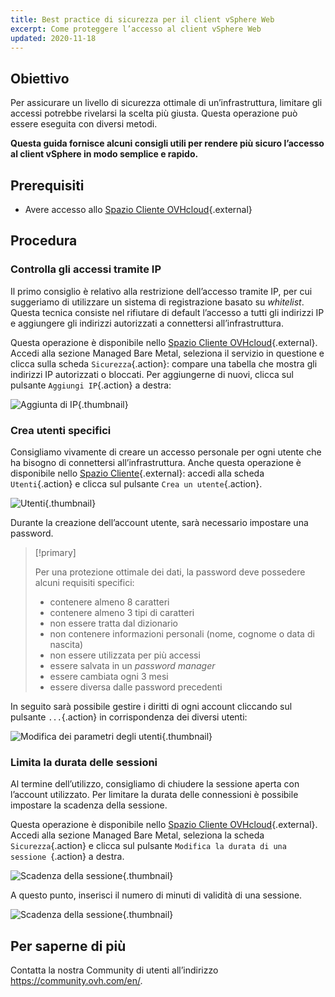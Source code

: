 ```yaml
---
title: Best practice di sicurezza per il client vSphere Web
excerpt: Come proteggere l’accesso al client vSphere Web
updated: 2020-11-18
---
```


## Obiettivo

Per assicurare un livello di sicurezza ottimale di un’infrastruttura, limitare gli accessi potrebbe rivelarsi la scelta più giusta. Questa operazione può essere eseguita con diversi metodi. 

**Questa guida fornisce alcuni consigli utili per rendere più sicuro l’accesso al client vSphere in modo semplice e rapido.**

## Prerequisiti

- Avere accesso allo [Spazio Cliente OVHcloud](https://www.ovh.com/auth/?action=gotomanager&from=https://www.ovh.it/&ovhSubsidiary=it){.external}

## Procedura

### Controlla gli accessi tramite IP

Il primo consiglio è relativo alla restrizione dell’accesso tramite IP, per cui suggeriamo di utilizzare un sistema di registrazione basato su <i>whitelist</i>. Questa tecnica consiste nel rifiutare di default l’accesso a tutti gli indirizzi IP e aggiungere gli indirizzi autorizzati a connettersi all’infrastruttura.

Questa operazione è disponibile nello [Spazio Cliente OVHcloud](https://www.ovh.com/auth/?action=gotomanager&from=https://www.ovh.it/&ovhSubsidiary=it){.external}. Accedi alla sezione Managed Bare Metal, seleziona il servizio in questione e clicca sulla scheda `Sicurezza`{.action}: compare una tabella che mostra gli indirizzi IP autorizzati o bloccati. Per aggiungerne di nuovi, clicca sul pulsante `Aggiungi IP`{.action} a destra:

![Aggiunta di IP](adding_ip.png){.thumbnail}

### Crea utenti specifici

Consigliamo vivamente di creare un accesso personale per ogni utente che ha bisogno di connettersi all’infrastruttura. Anche questa operazione è disponibile nello [Spazio Cliente](https://www.ovh.com/auth/?action=gotomanager&from=https://www.ovh.it/&ovhSubsidiary=it){.external}: accedi alla scheda `Utenti`{.action} e clicca sul pulsante `Crea un utente`{.action}.

![Utenti](users.png){.thumbnail}

Durante la creazione dell’account utente, sarà necessario impostare una password.

> [!primary]
>
> Per una protezione ottimale dei dati, la password deve possedere alcuni requisiti specifici:
>
> - contenere almeno 8 caratteri
> - contenere almeno 3 tipi di caratteri
> - non essere tratta dal dizionario
> - non contenere informazioni personali (nome, cognome o data di nascita)
> - non essere utilizzata per più accessi
> - essere salvata in un <i>password manager</i>
> - essere cambiata ogni 3 mesi
> - essere diversa dalle password precedenti
>

In seguito sarà possibile gestire i diritti di ogni account cliccando sul pulsante `...`{.action} in corrispondenza dei diversi utenti:

![Modifica dei parametri degli utenti](users_edit.png){.thumbnail}

### Limita la durata delle sessioni

Al termine dell’utilizzo, consigliamo di chiudere la sessione aperta con l’account utilizzato.   Per limitare la durata delle connessioni è possibile impostare la scadenza della sessione.

Questa operazione è disponibile nello [Spazio Cliente OVHcloud](https://www.ovh.com/auth/?action=gotomanager&from=https://www.ovh.it/&ovhSubsidiary=it){.external}. Accedi alla sezione Managed Bare Metal, seleziona la scheda `Sicurezza`{.action} e clicca sul pulsante `Modifica la durata di una sessione `{.action} a destra.

![Scadenza della sessione](security-expiration.png){.thumbnail}

A questo punto, inserisci il numero di minuti di validità di una sessione.

![Scadenza della sessione](expiration.png){.thumbnail}

## Per saperne di più

Contatta la nostra Community di utenti all’indirizzo <https://community.ovh.com/en/>.
